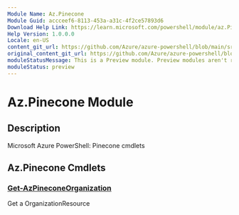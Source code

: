 ```yaml
---
Module Name: Az.Pinecone
Module Guid: accceef6-8113-453a-a31c-4f2ce57893d6
Download Help Link: https://learn.microsoft.com/powershell/module/az.Pinecone
Help Version: 1.0.0.0
Locale: en-US
content_git_url: https://github.com/Azure/azure-powershell/blob/main/src/Pinecone/Pinecone/help/Az.Pinecone.md
original_content_git_url: https://github.com/Azure/azure-powershell/blob/main/src/Pinecone/Pinecone/help/Az.Pinecone.md
moduleStatusMessage: This is a Preview module. Preview modules aren't recommended for use in production environments. For more information, see https://aka.ms/azps-refstatus.
moduleStatus: preview
---
```


# Az.Pinecone Module
## Description
Microsoft Azure PowerShell: Pinecone cmdlets

## Az.Pinecone Cmdlets
### [Get-AzPineconeOrganization](Get-AzPineconeOrganization.md)
Get a OrganizationResource

